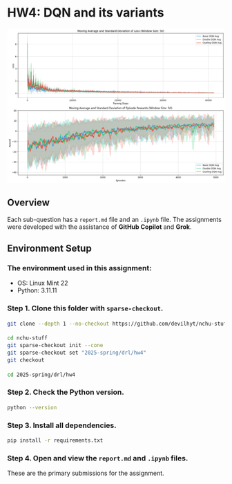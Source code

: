 # HW4: DQN and its variants

![dqn-loss](image/dqn-loss.png)

## Overview

Each sub-question has a `report.md` file and an `.ipynb` file. The assignments were developed with the assistance of **GitHub Copilot** and **Grok**.

## Environment Setup

### The environment used in this assignment:

- OS: Linux Mint 22
- Python: 3.11.11

### Step 1. Clone this folder with `sparse-checkout`.

```bash
git clone --depth 1 --no-checkout https://github.com/devilhyt/nchu-stuff.git

cd nchu-stuff
git sparse-checkout init --cone
git sparse-checkout set "2025-spring/drl/hw4"
git checkout

cd 2025-spring/drl/hw4
```

### Step 2. Check the Python version.

```bash
python --version
```

### Step 3. Install all dependencies.

```bash
pip install -r requirements.txt
```

### Step 4. Open and view the `report.md` and `.ipynb` files.

These are the primary submissions for the assignment.
